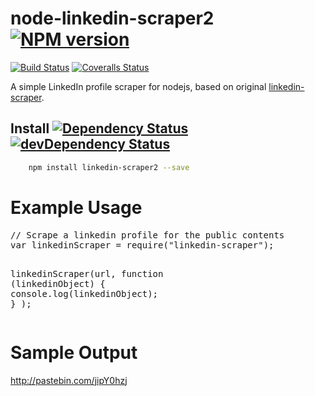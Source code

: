 # node-linkedin-scraper2 [![NPM version][npm-image]][npm-url]
[![Build Status][travis-image]][travis-url] [![Coveralls Status][coveralls-image]][coveralls-url]

A simple LinkedIn profile scraper for nodejs, based on original [linkedin-scraper](https://github.com/aadisriram/nodejs-linkedin-scraper).

## Install [![Dependency Status][david-image]][david-url] [![devDependency Status][david-image-dev]][david-url-dev]
```bash
    npm install linkedin-scraper2 --save
```

<h1> Example Usage </h1>

<div class="highlight highlight-js"><pre><span class="pl-c">// Scrape a linkedin profile for the public contents</span>
<span class="pl-s">var</span> linkedinScraper <span class="pl-k">=</span> <span class="pl-s3">require</span>(<span class="pl-s1"><span class="pl-pds">"</span>linkedin-scraper<span class="pl-pds">"</span></span>);

linkedinScraper(url,
  <span class="pl-st">function</span> (<span class="pl-vpf">linkedinObject</span>) {
    <span class="pl-en">console</span><span class="pl-s3">.log</span>(<span class="pl-s1">linkedinObject</span>);
  }
);</pre></div>

<h1> Sample Output </h1>

http://pastebin.com/jipY0hzj

[npm-url]: https://npmjs.org/package/linkedin-scraper2
[npm-image]: http://img.shields.io/npm/v/linkedin-scraper2.svg

[travis-url]: https://travis-ci.org/danieljoppi/linkedin-scraper2
[travis-image]: https://img.shields.io/travis/danieljoppi/linkedin-scraper2.svg

[coveralls-url]: https://coveralls.io/r/danieljoppi/linkedin-scraper2
[coveralls-image]: http://img.shields.io/coveralls/danieljoppi/linkedin-scraper2/master.svg

[david-url]: https://david-dm.org/danieljoppi/linkedin-scraper2
[david-image]: https://david-dm.org/danieljoppi/linkedin-scraper2.svg

[david-url-dev]: https://david-dm.org/danieljoppi/linkedin-scraper2#info=devDependencies
[david-image-dev]: https://david-dm.org/danieljoppi/linkedin-scraper2/dev-status.svg